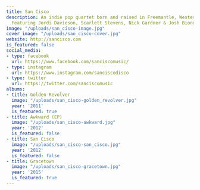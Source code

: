 ```yaml
---
title: San Cisco
description: An indie pop quartet born and raised in Freemantle, Western Australia.
  Featuring Jordi Davieson, Scarlett Stevens, Nick Gardner & Josh Biondillo.
image: "/uploads/san_cisco-image.jpg"
cover_image: "/uploads/san_cisco-cover.jpg"
website: http://sancisco.com
is_featured: false
social_media:
- type: facebook
  url: https://www.facebook.com/sanciscomusic/
- type: instagram
  url: https://www.instagram.com/sanciscodisco
- type: twitter
  url: https://twitter.com/sanciscomusic
albums:
- title: Golden Revolver
  image: "/uploads/san_cisco-golden_revolver.jpg"
  year: '2011'
  is_featured: true
- title: Awkward (EP)
  image: "/uploads/san_cisco-awkward.jpg"
  year: '2012'
  is_featured: false
- title: San Cisco
  image: "/uploads/san_cisco-san_cisco.jpg"
  year: '2012'
  is_featured: false
- title: Gracetown
  image: "/uploads/san_cisco-gracetown.jpg"
  year: '2015'
  is_featured: true
---
```


